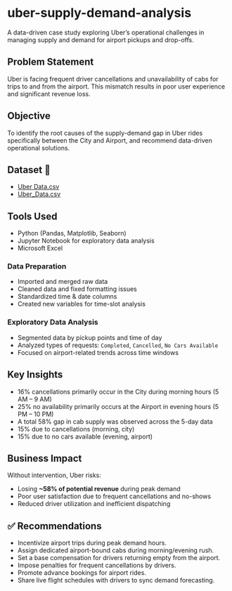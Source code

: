 # uber-supply-demand-analysis

A data-driven case study exploring Uber’s operational challenges in managing supply and demand for airport pickups and drop-offs.


## Problem Statement
Uber is facing frequent driver cancellations and unavailability of cabs for trips to and from the airport. This mismatch results in poor user experience and significant revenue loss.


## Objective
To identify the root causes of the supply-demand gap in Uber rides specifically between the City and Airport, and recommend data-driven operational solutions.


## Dataset 📁
- [Uber Data.csv](https://github.com/Praneeth2003-oss/uber-supply-demand-analysis/blob/6ecd785a7d7577e59aa273f6da01c8b90e6bb986/Uber%20Data.csv)
- [Uber_Data.csv](https://github.com/Praneeth2003-oss/uber-supply-demand-analysis/blob/80d15efa8bf28cd6817d806b064e1143fba7c466/Uber_Data.csv)


## Tools Used 
- Python (Pandas, Matplotlib, Seaborn)
- Jupyter Notebook for exploratory data analysis
- Microsoft Excel


### Data Preparation
- Imported and merged raw data
- Cleaned data and fixed formatting issues
- Standardized time & date columns
- Created new variables for time-slot analysis

### Exploratory Data Analysis
- Segmented data by pickup points and time of day
- Analyzed types of requests: `Completed`, `Cancelled`, `No Cars Available`
- Focused on airport-related trends across time windows


## Key Insights

- 16% cancellations primarily occur in the City during morning hours (5 AM – 9 AM)
- 25% no availability primarily occurs at the Airport in evening hours (5 PM – 10 PM)
- A total 58% gap in cab supply was observed across the 5-day data
- 15% due to cancellations (morning, city)
- 15% due to no cars available (evening, airport)


## Business Impact

Without intervention, Uber risks:
- Losing **~58% of potential revenue** during peak demand
- Poor user satisfaction due to frequent cancellations and no-shows
- Reduced driver utilization and inefficient dispatching


## ✅ Recommendations

- Incentivize airport trips during peak demand hours.
- Assign dedicated airport-bound cabs during morning/evening rush.
- Set a base compensation for drivers returning empty from the airport.
- Impose penalties for frequent cancellations by drivers.
- Promote advance bookings for airport rides.
- Share live flight schedules with drivers to sync demand forecasting.
